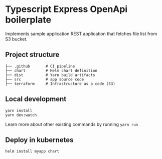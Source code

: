 # Typescript Express OpenApi boilerplate

Implements sample application REST application that fetches file list from S3 bucket.
## Project structure
```
├── .github       # CI pipeline
├── chart         # Helm chart definition
├── dist          # Yarn build artifacts
├── src           # app source code
├── terraform     # Infrastructure as a code (S3)
```

## Local development
```
yarn install
yarn dev:watch
```

Learn more about other existing commands by running `yarn run`

## Deploy in kubernetes
```
helm install myapp chart
```
